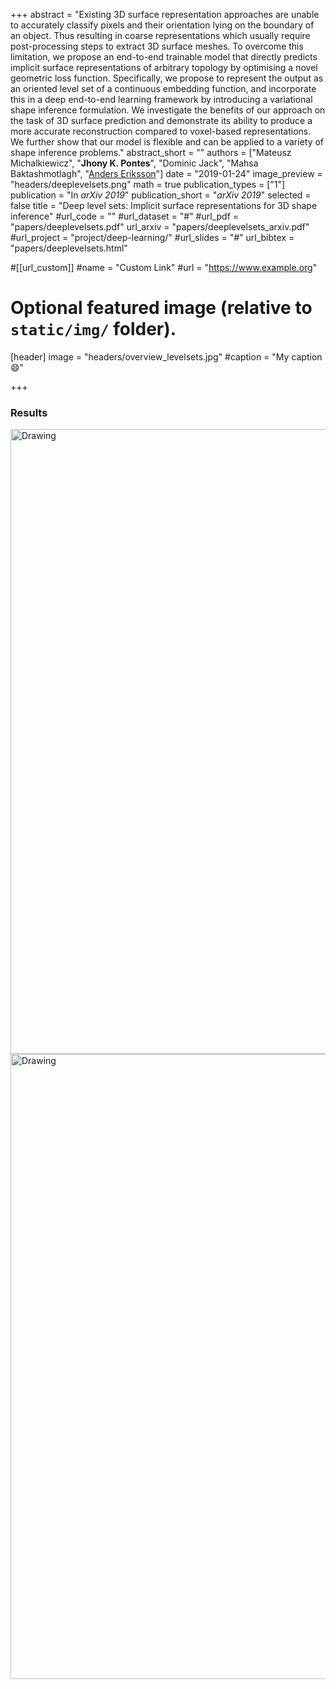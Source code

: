 
+++
abstract = "Existing 3D surface representation approaches are unable to accurately classify pixels and their orientation lying on the boundary of an object. Thus resulting in coarse representations which usually require post-processing steps to extract 3D surface meshes. To overcome this limitation, we propose an end-to-end trainable model that directly predicts implicit surface representations of arbitrary topology by optimising a novel geometric loss function. Specifically, we propose to represent the output as an oriented level set of a continuous embedding function, and incorporate this in a deep end-to-end learning framework by introducing a variational shape inference formulation. We investigate the benefits of our approach on the task of 3D surface prediction and demonstrate its ability to produce a more accurate reconstruction compared to voxel-based representations. We further show that our model is flexible and can be applied to a variety of shape inference problems."
abstract_short = ""
authors = ["Mateusz Michalkiewicz", "**Jhony K. Pontes**", "Dominic Jack", "Mahsa Baktashmotlagh", "[Anders Eriksson](https://ando.000webhostapp.com/)"]
date = "2019-01-24"
image_preview = "headers/deeplevelsets.png"
math = true
publication_types = ["1"]
publication = "In *arXiv 2019*"
publication_short = "*arXiv 2019*"
selected = false
title = "Deep level sets: Implicit surface representations for 3D shape inference"
#url_code = ""
#url_dataset = "#"
#url_pdf = "papers/deeplevelsets.pdf"
url_arxiv = "papers/deeplevelsets_arxiv.pdf"
#url_project = "project/deep-learning/"
#url_slides = "#"
url_bibtex = "papers/deeplevelsets.html"

#[[url_custom]]
#name = "Custom Link"
#url = "https://www.example.org"

# Optional featured image (relative to `static/img/` folder).
[header]
image = "headers/overview_levelsets.jpg"
#caption = "My caption :smile:"

+++
### Results
<img src="/deeplevelsets_2.png" alt="Drawing" style="width: 1000px;"/>
<img src="/deeplevelsets_1.png" alt="Drawing" style="width: 1000px;"/>
